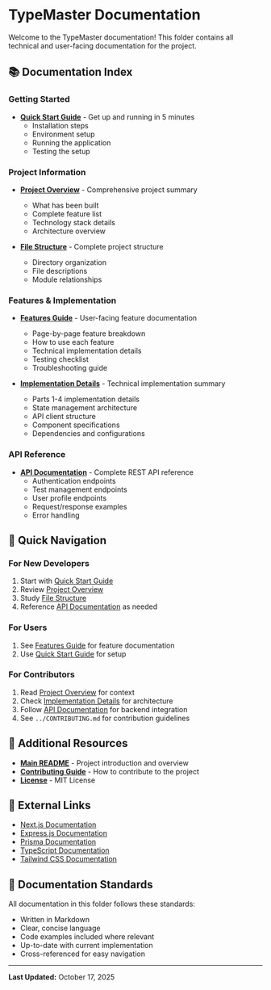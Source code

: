 # TypeMaster Documentation

Welcome to the TypeMaster documentation! This folder contains all technical and user-facing documentation for the project.

## 📚 Documentation Index

### Getting Started

- **[Quick Start Guide](QUICKSTART.md)** - Get up and running in 5 minutes
  - Installation steps
  - Environment setup
  - Running the application
  - Testing the setup

### Project Information

- **[Project Overview](PROJECT_OVERVIEW.md)** - Comprehensive project summary
  - What has been built
  - Complete feature list
  - Technology stack details
  - Architecture overview

- **[File Structure](FILE_STRUCTURE.md)** - Complete project structure
  - Directory organization
  - File descriptions
  - Module relationships

### Features & Implementation

- **[Features Guide](FEATURES.md)** - User-facing feature documentation
  - Page-by-page feature breakdown
  - How to use each feature
  - Technical implementation details
  - Testing checklist
  - Troubleshooting guide

- **[Implementation Details](IMPLEMENTATION.md)** - Technical implementation summary
  - Parts 1-4 implementation details
  - State management architecture
  - API client structure
  - Component specifications
  - Dependencies and configurations

### API Reference

- **[API Documentation](API.md)** - Complete REST API reference
  - Authentication endpoints
  - Test management endpoints
  - User profile endpoints
  - Request/response examples
  - Error handling

## 🚀 Quick Navigation

### For New Developers

1. Start with [Quick Start Guide](QUICKSTART.md)
2. Review [Project Overview](PROJECT_OVERVIEW.md)
3. Study [File Structure](FILE_STRUCTURE.md)
4. Reference [API Documentation](API.md) as needed

### For Users

1. See [Features Guide](FEATURES.md) for feature documentation
2. Use [Quick Start Guide](QUICKSTART.md) for setup

### For Contributors

1. Read [Project Overview](PROJECT_OVERVIEW.md) for context
2. Check [Implementation Details](IMPLEMENTATION.md) for architecture
3. Follow [API Documentation](API.md) for backend integration
4. See `../CONTRIBUTING.md` for contribution guidelines

## 📖 Additional Resources

- **[Main README](../README.md)** - Project introduction and overview
- **[Contributing Guide](../CONTRIBUTING.md)** - How to contribute to the project
- **[License](../LICENSE)** - MIT License

## 🔗 External Links

- [Next.js Documentation](https://nextjs.org/docs)
- [Express.js Documentation](https://expressjs.com/)
- [Prisma Documentation](https://www.prisma.io/docs)
- [TypeScript Documentation](https://www.typescriptlang.org/docs)
- [Tailwind CSS Documentation](https://tailwindcss.com/docs)

## 📝 Documentation Standards

All documentation in this folder follows these standards:

- Written in Markdown
- Clear, concise language
- Code examples included where relevant
- Up-to-date with current implementation
- Cross-referenced for easy navigation

---

**Last Updated:** October 17, 2025
